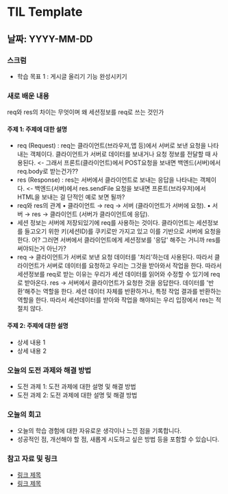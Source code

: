 # TIL Template

## 날짜: YYYY-MM-DD

### 스크럼

- 학습 목표 1 : 게시글 올리기 기능 완성시키기

### 새로 배운 내용

req와 res의 차이는 무엇이며 왜 세션정보를 req로 쓰는 것인가

#### 주제 1: 주제에 대한 설명

- req (Request) : req는 클라이언트(브라우저,앱 등)에서 서버로 보낸 요청을 나타내는 객체이다. 클라이언트가 서버로 데이터를 보내거나 요청 정보를 전달할 때 사용된다. <- 그래서 프론트(클라이언트)에서 POST요청을 보내면 백엔드(서버)에서 req.body로 받는건가??
- res (Response) : res는 서버에서 클라이언트로 보내는 응답을 나타내는 객체이다. <- 백엔드(서버)에서 res.sendFile 요청을 보내면 프론트(브라우저)에서 HTML을 보내는 걸 단적인 예로 보면 될까?
- req와 res의 관계
  • 클라이언트 → req → 서버 (클라이언트가 서버에 요청).
  • 서버 → res → 클라이언트 (서버가 클라이언트에 응답).
- 세션 정보는 서버에 저장되있기에 req를 사용하는 것이다. 클라이언트는 세션정보를 들고오기 위한 키(세션ID)를 쿠키로만 가지고 있고 이를 기반으로 서버에 요청을 한다. 어? 그러면 서버에서 클라이언트에게 세션정보를 '응답' 해주는 거니까 res를 써야되는거 아닌가?
- req -> 클라이언트가 서버로 보낸 요청 데이터를 '처리'하는데 사용된다. 따라서 클라이언트가 서버로 데이터를 요청하고 우리는 그것을 받아와서 작업을 한다. 따라서 세션정보를 req로 받는 이유는 우리가 세션 데이터를 읽어와 수정할 수 있기에 req로 받아온다.
  res -> 서버에서 클라이언트가 요청한 것을 응답한다. 데이터를 '반환'해주는 역할을 한다. 세션 데이터 자체를 반환하거나, 특정 작업 결과를 반환하는 역할을 한다. 따라서 세션데이터를 받아와 작업을 해야되는 우리 입장에서 res는 적절치 않다.

#### 주제 2: 주제에 대한 설명

- 상세 내용 1
- 상세 내용 2

### 오늘의 도전 과제와 해결 방법

- 도전 과제 1: 도전 과제에 대한 설명 및 해결 방법
- 도전 과제 2: 도전 과제에 대한 설명 및 해결 방법

### 오늘의 회고

- 오늘의 학습 경험에 대한 자유로운 생각이나 느낀 점을 기록합니다.
- 성공적인 점, 개선해야 할 점, 새롭게 시도하고 싶은 방법 등을 포함할 수 있습니다.

### 참고 자료 및 링크

- [링크 제목](URL)
- [링크 제목](URL)
